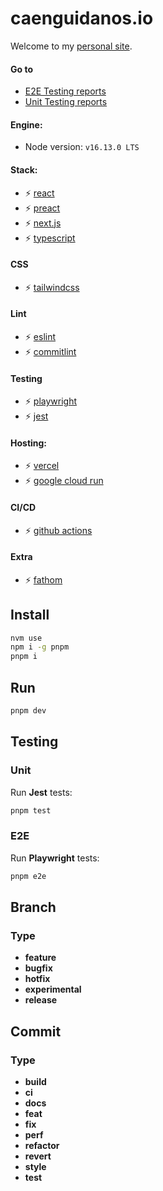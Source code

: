 # caenguidanos.io

Welcome to my [personal site](https://caenguidanos-io.vercel.app).

#### Go to

-  [E2E Testing reports](https://e2e-playwright-reports-xxg3rsseuq-oa.a.run.app)
-  [Unit Testing reports](https://unit-jest-reports-xxg3rsseuq-oa.a.run.app)

#### Engine:

-  Node version: `v16.13.0 LTS`

#### Stack:

-  :zap: [react](https://reactjs.org/)
-  :zap: [preact](https://preactjs.com/)
-  :zap: [next.js](https://nextjs.org/)
-  :zap: [typescript](https://www.typescriptlang.org/)

#### CSS

-  :zap: [tailwindcss](https://tailwindcss.com/)

#### Lint

-  :zap: [eslint](https://eslint.org/)
-  :zap: [commitlint](https://www.conventionalcommits.org/en/v1.0.0/)

#### Testing

-  :zap: [playwright](https://playwright.dev/)
-  :zap: [jest](https://jestjs.io/es-ES/)

#### Hosting:

-  :zap: [vercel](https://vercel.com/)
-  :zap: [google cloud run](https://cloud.google.com/run)

#### CI/CD

-  :zap: [github actions](https://github.com/features/actions)

#### Extra

-  :zap: [fathom](https://usefathom.com/)

## Install

```bash
nvm use
npm i -g pnpm
pnpm i
```

## Run

```bash
pnpm dev
```

## Testing

### Unit

Run **Jest** tests:

```bash
pnpm test
```

### E2E

Run **Playwright** tests:

```bash
pnpm e2e
```

## Branch

### Type

-  **feature**
-  **bugfix**
-  **hotfix**
-  **experimental**
-  **release**

## Commit

### Type

-  **build**
-  **ci**
-  **docs**
-  **feat**
-  **fix**
-  **perf**
-  **refactor**
-  **revert**
-  **style**
-  **test**
